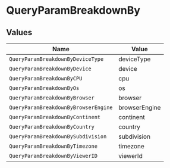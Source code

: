 # QueryParamBreakdownBy


## Values

| Name                                 | Value                                |
| ------------------------------------ | ------------------------------------ |
| `QueryParamBreakdownByDeviceType`    | deviceType                           |
| `QueryParamBreakdownByDevice`        | device                               |
| `QueryParamBreakdownByCPU`           | cpu                                  |
| `QueryParamBreakdownByOs`            | os                                   |
| `QueryParamBreakdownByBrowser`       | browser                              |
| `QueryParamBreakdownByBrowserEngine` | browserEngine                        |
| `QueryParamBreakdownByContinent`     | continent                            |
| `QueryParamBreakdownByCountry`       | country                              |
| `QueryParamBreakdownBySubdivision`   | subdivision                          |
| `QueryParamBreakdownByTimezone`      | timezone                             |
| `QueryParamBreakdownByViewerID`      | viewerId                             |